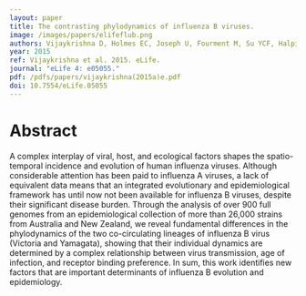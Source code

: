 ```yaml
---
layout: paper
title: The contrasting phylodynamics of influenza B viruses. 
image: /images/papers/elifeflub.png
authors: Vijaykrishna D, Holmes EC, Joseph U, Fourment M, Su YCF, Halpin R, Chuen RLT, Deng Y-M, Gunalan V, Lin X, Stockwell T, Federova NB, Zhou B, Spirason N, Kühnert D, Veronika B, Stadler T, Costa A-M, Dwyer S, Huang QS, Jennings L, Rawlinson W, Sullivan S, Hurt A, Maurer-Stroh S, Wentworth D, Smith GJD, Barr IG. 
year: 2015
ref: Vijaykrishna et al. 2015. eLife.
journal: "eLife 4: e05055."
pdf: /pdfs/papers/vijaykrishna(2015a)e.pdf
doi: 10.7554/eLife.05055
---
```


# Abstract

A complex interplay of viral, host, and ecological factors shapes the spatio-temporal incidence and evolution of human influenza viruses. 
Although considerable attention has been paid to influenza A viruses, a lack of equivalent data means that an integrated evolutionary and epidemiological framework has until now not been available for influenza B viruses, despite their significant disease burden. 
Through the analysis of over 900 full genomes from an epidemiological collection of more than 26,000 strains from Australia and New Zealand, we reveal fundamental differences in the phylodynamics of the two co-circulating lineages of influenza B virus (Victoria and Yamagata), showing that their individual dynamics are determined by a complex relationship between virus transmission, age of infection, and receptor binding preference. 
In sum, this work identifies new factors that are important determinants of influenza B evolution and epidemiology. 